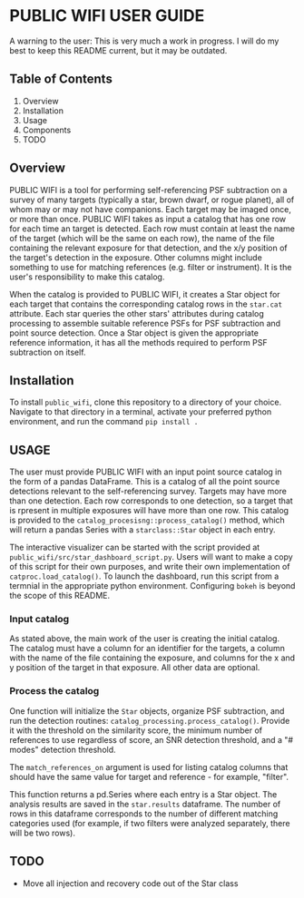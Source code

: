 PUBLIC WIFI USER GUIDE
======================

A warning to the user: This is very much a work in progress. I will do my best to keep this README current, but it may be outdated.


Table of Contents
-----------------
1. Overview
1. Installation
1. Usage
1. Components
1. TODO



Overview
--------

PUBLIC WIFI is a tool for performing self-referencing PSF subtraction on a
survey of many targets (typically a star, brown dwarf, or rogue planet), all of
whom may or may not have companions. Each target may be imaged once, or more
than once. PUBLIC WIFI takes as input a catalog that has one row for each time
an target is detected. Each row must contain at least the name of the target
(which will be the same on each row), the name of the file containing the
relevant exposure for that detection, and the x/y position of the target's
detection in the exposure. Other columns might include something to use for
matching references (e.g. filter or instrument). It is the user's responsibility
to make this catalog.

When the catalog is provided to PUBLIC WIFI, it creates a Star object for each
target that contains the corresponding catalog rows in the `star.cat` attribute.
Each star queries the other stars' attributes during catalog processing to
assemble suitable reference PSFs for PSF subtraction and point source detection.
Once a Star object is given the appropriate reference information, it has all
the methods required to perform PSF subtraction on itself.

Installation
------------

To install `public_wifi`, clone this repository to a directory of your choice.
Navigate to that directory in a terminal, activate your preferred python
environment, and run the command `pip install .`

USAGE
-----

The user must provide PUBLIC WIFI with an input point source catalog in the form
of a pandas DataFrame. This is a catalog of all the point source detections
relevant to the self-referencing survey. Targets may have more than one
detection. Each row corresponds to one detection, so a target that is rpresent
in multiple exposures will have more than one row. This catalog is provided to
the `catalog_procesisng::process_catalog()` method, which will return a pandas
Series with a `starclass::Star` object in each entry.

The interactive visualizer can be started with the script provided at
`public_wifi/src/star_dashboard_script.py`. Users will want to make a copy of
this script for their own purposes, and write their own implementation of
`catproc.load_catalog()`. To launch the dashboard, run this script from a
termnial in the appropriate python environment. Configuring `bokeh` is beyond
the scope of this README.
 
### Input catalog ###

As stated above, the main work of the user is creating the initial catalog. The catalog must have a column for an identifier for the targets, a column with the name of the file containing the exposure, and columns for the x and y position of the target in that exposure. All other data are optional. 

### Process the catalog ###

One function will initialize the `Star` objects, organize PSF subtraction, and run the detection routines: `catalog_processing.process_catalog()`. Provide it with the threshold on the similarity score, the minimum number of references to use regardless of score, an SNR detection threshold, and a "# modes" detection threshold.

The `match_references_on` argument is used for listing catalog columns that should have the same value for target and reference - for example, "filter".

This function returns a pd.Series where each entry is a Star object. The analysis results are saved in the `star.results` dataframe. The number of rows in this dataframe corresponds to the number of different matching categories used (for example, if two filters were analyzed separately, there will be two rows).

TODO
----
- Move all injection and recovery code out of the Star class
